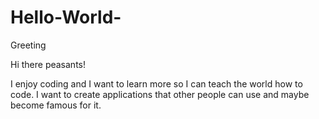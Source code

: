 # Hello-World-
Greeting

Hi there peasants!

I enjoy coding and I want to learn more so I can teach the world how to code. I want to create applications that other people can use and maybe become famous for it. 
